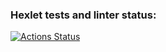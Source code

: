 ### Hexlet tests and linter status:
[![Actions Status](https://github.com/Vladislav-tech/php-project-45/workflows/hexlet-check/badge.svg)](https://github.com/Vladislav-tech/php-project-45/actions)
